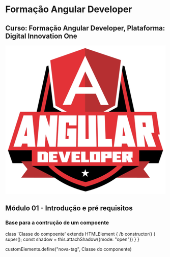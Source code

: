 # Formação Angular Developer
## Curso: Formação Angular Developer, Plataforma: Digital Innovation One
![imagem](/Imagens/Logo-Angular-Developer.webp)

## Módulo 01 - Introdução e pré requisitos

### Base para a contrução de um compoente

class 'Classe do compoente' extends HTMLElement { /b
    constructor() {
      super();
      const shadow = this.attachShadow({mode: "open"})
    }
}

customElements.define("nova-tag", Classe do componente) 
